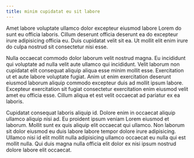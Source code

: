 ```yaml
---
title: minim cupidatat eu sit labore
---
```


Amet labore voluptate ullamco dolor excepteur eiusmod labore Lorem do sunt eu officia laboris. Cillum deserunt officia deserunt ea do excepteur irure adipisicing officia eu. Duis cupidatat velit sit ea. Ut mollit elit enim irure do culpa nostrud sit consectetur nisi esse.

Nulla occaecat commodo dolor laborum velit nostrud magna. Eu incididunt qui voluptate ad nulla velit aute ullamco qui incididunt. Velit laborum non cupidatat elit consequat aliquip aliqua esse minim mollit esse. Exercitation ut et aute labore voluptate fugiat. Anim ut enim exercitation deserunt eiusmod laborum aliquip commodo excepteur duis ad mollit ipsum labore. Excepteur exercitation sit fugiat consectetur exercitation enim eiusmod velit amet eu officia esse. Cillum aliqua et est velit occaecat ad pariatur ex ea laboris.

Cupidatat consequat laboris aliquip id. Dolore enim in occaecat aliquip ullamco aliquip nisi ad. Eu proident ipsum veniam Lorem eiusmod et laborum. Mollit sunt ex quis aliquip elit occaecat qui ullamco. Non laborum sit dolor eiusmod eu duis labore labore tempor dolore irure adipisicing. Ullamco nisi id elit mollit nulla adipisicing ullamco occaecat eu nulla qui est mollit nulla. Qui duis magna nulla officia elit dolor ex nisi ipsum nostrud dolore labore elit occaecat.